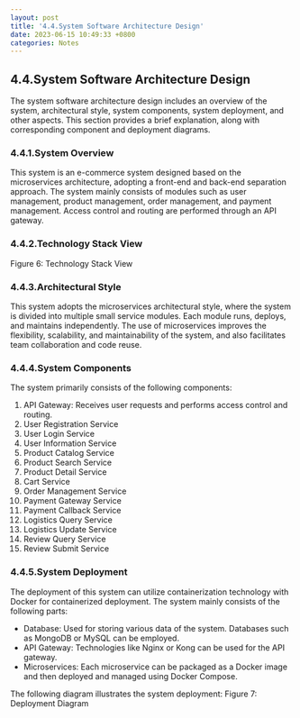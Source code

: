 ```yaml
---
layout: post
title: '4.4.System Software Architecture Design'
date: 2023-06-15 10:49:33 +0800
categories: Notes
---
```


## 4.4.System Software Architecture Design

The system software architecture design includes an overview of the system, architectural style, system components, system deployment, and other aspects. This section provides a brief explanation, along with corresponding component and deployment diagrams.

### 4.4.1.System Overview

This system is an e-commerce system designed based on the microservices architecture, adopting a front-end and back-end separation approach. The system mainly consists of modules such as user management, product management, order management, and payment management. Access control and routing are performed through an API gateway.

### 4.4.2.Technology Stack View

Figure 6: Technology Stack View

### 4.4.3.Architectural Style

This system adopts the microservices architectural style, where the system is divided into multiple small service modules. Each module runs, deploys, and maintains independently. The use of microservices improves the flexibility, scalability, and maintainability of the system, and also facilitates team collaboration and code reuse.

### 4.4.4.System Components

The system primarily consists of the following components:

1. API Gateway: Receives user requests and performs access control and routing.
1. User Registration Service
1. User Login Service
1. User Information Service
1. Product Catalog Service
1. Product Search Service
1. Product Detail Service
1. Cart Service
1. Order Management Service
1. Payment Gateway Service
1. Payment Callback Service
1. Logistics Query Service
1. Logistics Update Service
1. Review Query Service
1. Review Submit Service

### 4.4.5.System Deployment

The deployment of this system can utilize containerization technology with Docker for containerized deployment. The system mainly consists of the following parts:

- Database: Used for storing various data of the system. Databases such as MongoDB or MySQL can be employed.
- API Gateway: Technologies like Nginx or Kong can be used for the API gateway.
- Microservices: Each microservice can be packaged as a Docker image and then deployed and managed using Docker Compose.

The following diagram illustrates the system deployment:
Figure 7: Deployment Diagram
